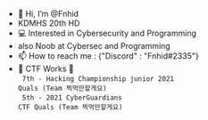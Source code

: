 - 👋 Hi, I’m @Fnhid
- KDMHS 20th HD
- 💻 Interested in Cybersecurity and Programming
- also Noob at Cybersec and Programming
- 📫 How to reach me : {"Discord" : "Fnhid#2335"}
- 🚩 CTF Works 🚩<br>
<code> 7th - Hacking Championship junior 2021 Quals (Team 찍먹만할게요) </code><br>
<code> 5th - 2021 CyberGuardians CTF Quals (Team 찍먹만할게요) </code>
<!---
Fnhid/Fnhid is a ✨ special ✨ repository because its `README.md` (this file) appears on your GitHub profile.
You can click the Preview link to take a look at your changes.
--->
